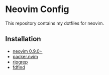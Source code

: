 # Neovim Config

This repository contains my dotfiles for neovim.

## Installation

* [neovim 0.9.0+](https://github.com/neovim/neovim)
* [packer.nvim](https://github.com/wbthomason/packer.nvim)
* [ripgrep](https://github.com/BurntSushi/ripgrep)
* [fdfind](https://github.com/sharkdp/fd)

